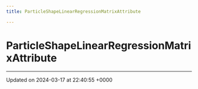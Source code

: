 ```yaml
---
title: ParticleShapeLinearRegressionMatrixAttribute

---
```


# ParticleShapeLinearRegressionMatrixAttribute





-------------------------------

Updated on 2024-03-17 at 22:40:55 +0000